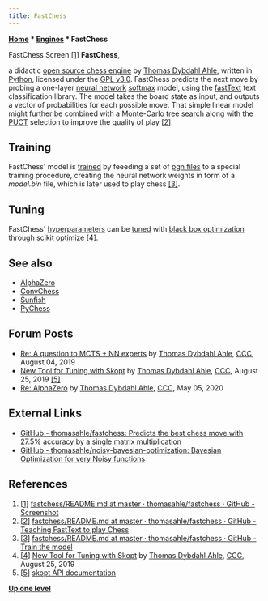 ```yaml
---
title: FastChess
---
```

**[Home](Home "Home") * [Engines](Engines "Engines") * FastChess**

[](https://github.com/thomasahle/fastchess/blob/master/README.md#screenshot) FastChess Screen <a id="cite-note-1" href="#cite-ref-1">[1]</a>
**FastChess**,

a didactic [open source chess engine](Category:Open_Source "Category:Open Source") by [Thomas Dybdahl Ahle](Thomas_Dybdahl_Ahle "Thomas Dybdahl Ahle"), written in [Python](Python "Python"), licensed under the [GPL v3.0](Free_Software_Foundation#GPL "Free Software Foundation").
FastChess predicts the next move by probing a one-layer [neural network](Neural_Networks "Neural Networks") [softmax](https://en.wikipedia.org/wiki/Softmax_function) model, using the [fastText](https://en.wikipedia.org/wiki/FastText) text classification library.
The model takes the board state as input, and outputs a vector of probabilities for each possible move. That simple linear model might further be combined with a [Monte-Carlo tree search](Monte-Carlo_Tree_Search "Monte-Carlo Tree Search") along with the [PUCT](Christopher_D._Rosin#PUCT "Christopher D. Rosin") selection to improve the quality of play <a id="cite-note-2" href="#cite-ref-2">[2]</a>.

## Training

FastChess' model is [trained](Supervised_Learning "Supervised Learning") by feeeding a set of [pgn files](Portable_Game_Notation "Portable Game Notation") to a special training procedure, creating the neural network weights in form of a *model.bin* file, which is later used to play chess <a id="cite-note-3" href="#cite-ref-3">[3]</a>.

## Tuning

FastChess' [hyperparameters](<https://en.wikipedia.org/wiki/Hyperparameter_(machine_learning)>) can be [tuned](Automated_Tuning "Automated Tuning") with [black box optimization](Automated_Tuning#Optimization "Automated Tuning") through [scikit optimize](https://en.wikipedia.org/wiki/Hyperparameter_optimization#Bayesian) <a id="cite-note-4" href="#cite-ref-4">[4]</a>.

## See also

- [AlphaZero](AlphaZero "AlphaZero")
- [ConvChess](ConvChess "ConvChess")
- [Sunfish](Sunfish "Sunfish")
- [PyChess](PyChess "PyChess")

## Forum Posts

- [Re: A question to MCTS + NN experts](http://www.talkchess.com/forum3/viewtopic.php?f=7&t=71301&start=8) by [Thomas Dybdahl Ahle](Thomas_Dybdahl_Ahle "Thomas Dybdahl Ahle"), [CCC](CCC "CCC"), August 04, 2019
- [New Tool for Tuning with Skopt](http://www.talkchess.com/forum3/viewtopic.php?f=7&t=71650) by [Thomas Dybdahl Ahle](Thomas_Dybdahl_Ahle "Thomas Dybdahl Ahle"), [CCC](CCC "CCC"), August 25, 2019 <a id="cite-note-5" href="#cite-ref-5">[5]</a>
- [Re: AlphaZero](http://www.talkchess.com/forum3/viewtopic.php?f=7&t=73772&start=15) by [Thomas Dybdahl Ahle](Thomas_Dybdahl_Ahle "Thomas Dybdahl Ahle"), [CCC](CCC "CCC"), May 05, 2020

## External Links

- [GitHub - thomasahle/fastchess: Predicts the best chess move with 27.5% accuracy by a single matrix multiplication](https://github.com/thomasahle/fastchess)
- [GitHub - thomasahle/noisy-bayesian-optimization: Bayesian Optimization for very Noisy functions](https://github.com/thomasahle/noisy-bayesian-optimization)

## References

1. <a id="cite-ref-1" href="#cite-note-1">[1]</a> [fastchess/README.md at master · thomasahle/fastchess · GitHub - Screenshot](https://github.com/thomasahle/fastchess/blob/master/README.md#screenshot)
1. <a id="cite-ref-2" href="#cite-note-2">[2]</a> [fastchess/README.md at master · thomasahle/fastchess · GitHub - Teaching FastText to play Chess](https://github.com/thomasahle/fastchess/blob/master/README.md#teaching-fasttext-to-play-chess)
1. <a id="cite-ref-3" href="#cite-note-3">[3]</a> [fastchess/README.md at master · thomasahle/fastchess · GitHub - Train the model](https://github.com/thomasahle/fastchess/blob/master/README.md#train-the-model)
1. <a id="cite-ref-4" href="#cite-note-4">[4]</a> [New Tool for Tuning with Skopt](http://www.talkchess.com/forum3/viewtopic.php?f=7&t=71650) by [Thomas Dybdahl Ahle](Thomas_Dybdahl_Ahle "Thomas Dybdahl Ahle"), [CCC](CCC "CCC"), August 25, 2019
1. <a id="cite-ref-5" href="#cite-note-5">[5]</a> [skopt API documentation](https://scikit-optimize.github.io/)

**[Up one level](Engines "Engines")**

